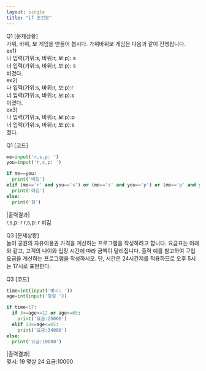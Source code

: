 ```yaml
---  
layout: single  
title: "if 조건문"  
---  
```


Q1
[문제상황]  
가위, 바위, 보 게임을 만들어 봅시다. 가위바위보 게임은 다음과 같이 진행됩니다.   
ex1)  
나 입력(가위:s, 바위:r, 보:p): s  
너 입력(가위:s, 바위:r, 보:p): s  
비겼다.  
ex2)  
나 입력(가위:s, 바위:r, 보:p):r  
너 입력(가위:s, 바위:r, 보:p):s  
이겼다.  
ex3)  
나 입력(가위:s, 바위:r, 보:p):p  
너 입력(가위:s, 바위:r, 보:p):s  
졌다.  

Q1 [코드]  
~~~python  
me=input('r,s,p: ')
you=input('r,s,p: ')

if me==you:
  print('비김')
elif (me=='r' and you=='s') or (me=='s' and you=='p') or (me=='p' and you=='r'):
  print('이김')
else:
  print('짐')  
~~~  

|출력결과|  
r,s,p: r
r,s,p: r
비김  

Q3 [문제상황]  
놀이 공원의 자유이용권 가격을 계산하는 프로그램을 작성하려고 합니다. 요금표는 아래와 같고, 고객의 나이와 입장 시간에 따라 금액이 달리집니다. 출력 예를 참고하여 구입요금을 계산하는 프로그램을 작성하시오. 단, 시간은 24시간제를 적용하므로 오후 5시는 17시로 표현한다. 



Q3 [코드]  
~~~python  
time=int(input('몇시: '))
age=int(input('몇살 '))

if time<17:
  if 3<=age<=12 or age>=65:
    print('요금:25000')
  elif 13<=age<=65:
    print('요금:34000')
else:
  print('요금:10000')
~~~

|출력결과|  
몇시: 19
몇살 24
요금:10000
